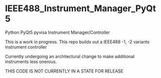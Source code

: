 # IEEE488_Instrument_Manager_PyQt5
Python PyQt5 pyvisa Instrument Manager/Controller

This is a work in progress. This repo builds out a IEEE488 -1, -2 variants instrument controller

Currently undergoing an architectural change to make additional instruments less onerous.

THIS CODE IS NOT CURRENTLY IN A STATE FOR RELEASE
